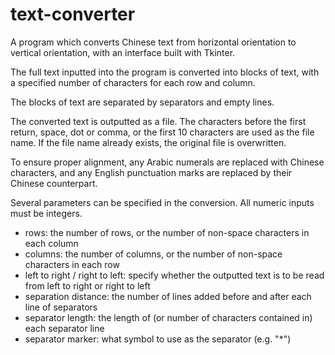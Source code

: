 # text-converter
A program which converts Chinese text from horizontal orientation to vertical orientation, with an interface built with Tkinter.

The full text inputted into the program is converted into blocks of text, with a specified number of characters for each row and column.  

The blocks of text are separated by separators and empty lines.

The converted text is outputted as a file. The characters before the first return, space, dot or comma, or the first 10 characters are used as the file name. If the file name already exists, the original file is overwritten. 

To ensure proper alignment, any Arabic numerals are replaced with Chinese characters, and any English punctuation marks are replaced by their Chinese counterpart. 

Several parameters can be specified in the conversion. All numeric inputs must be integers.
- rows: the number of rows, or the number of non-space characters in each column 
- columns: the number of columns, or the number of non-space characters in each row
- left to right / right to left: specify whether the outputted text is to be read from left to right or right to left
- separation distance: the number of lines added before and after each line of separators
- separator length: the length of (or number of characters contained in) each separator line
- separator marker: what symbol to use as the separator (e.g. "*")
